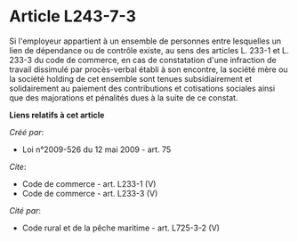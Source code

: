 # Article L243-7-3

Si l'employeur appartient à un ensemble de personnes entre lesquelles un lien de dépendance ou de contrôle existe, au sens
des articles L. 233-1 et L. 233-3 du code de commerce, en cas de constatation d'une infraction de travail dissimulé par
procès-verbal établi à son encontre, la société mère ou la société holding de cet ensemble sont tenues subsidiairement et
solidairement au paiement des contributions et cotisations sociales ainsi que des majorations et pénalités dues à la suite de
ce constat.

**Liens relatifs à cet article**

_Créé par_:

  - Loi n°2009-526 du 12 mai 2009 - art. 75

_Cite_:

  - Code de commerce - art. L233-1 (V)
  - Code de commerce - art. L233-3 (V)

_Cité par_:

  - Code rural et de la pêche maritime - art. L725-3-2 (V)
